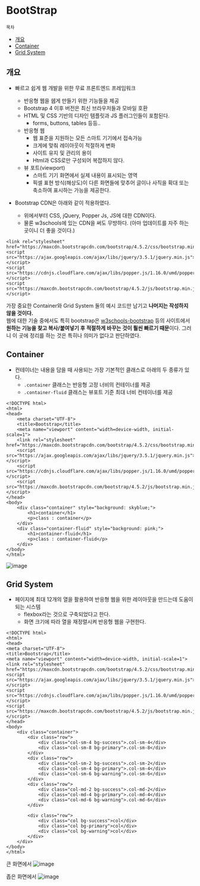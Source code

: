 # BootStrap

`목차`

* [개요](#개요)
* [Container](#container)
* [Grid System](#grid-system)

## 개요

+ 빠르고 쉽게 웹 개발을 위한 무료 프론트엔드 프레임워크
  + 반응형 웹을 쉡게 만들기 위한 기능들을 제공
  + Bootstrap 4 이후 버전은 최신 브라우저들과 모바일 호환
  + HTML 및 CSS 기반의 디자인 템플릿과 JS 플러그인들이 포함된다.
    + forms, buttons, tables 등등..
  + 반응형 웹
    + 웹 표준을 지원하는 모든 스마트 기기에서 접속가능
    + 크게에 맞춰 레이아웃이 적절하게 변화
    + 사이트 유지 및 관리의 용이
    + Html과 CSS로만 구성되어 복잡하지 않다.
  + 뷰 포트(viewport)
    + 스마트 기기 화면에서 실제 내용이 표시되는 영역
    + 픽셀 표현 방식(해상도)이 다른 화면들에 맞추어 글이나 사직을 확대 또는 축소하여 표시하는 가능을 제공한다.

+ Bootstrap CDN은 아래와 같이 적용하였다.
  + 위에서부터 CSS, jQuery, Popper Js, JS에 대한 CDN이다.
  + 물론 w3schools에 있는 CDN을 써도 무방하다. (아마 업데이트를 자주 하는 곳이니 더 좋을 것이다.)
```
<link rel="stylesheet" href="https://maxcdn.bootstrapcdn.com/bootstrap/4.5.2/css/bootstrap.min.css">
<script src="https://ajax.googleapis.com/ajax/libs/jquery/3.5.1/jquery.min.js"></script>
<script src="https://cdnjs.cloudflare.com/ajax/libs/popper.js/1.16.0/umd/popper.min.js"></script>
<script src="https://maxcdn.bootstrapcdn.com/bootstrap/4.5.2/js/bootstrap.min.js"></script>
```

가장 중요한 Container와 Grid System 둘의 예시 코드만 남기고 **나머지는 작성하지 않을 것이다.**  
웹에 대한 기술 중에서도 특히 bootstrap은 [w3schools-bootstrap](https://www.w3schools.com/bootstrap/bootstrap_ver.asp) 등의 사이트에서 **원하는 기능을 찾고 복사/붙여넣기 후 적절하게 바꾸는 것이 훨씬 빠르기 때문**이다. 그러니 이 곳에 정리를 하는 것은 특히나 의미가 없다고 판단하였다.

## Container

+ 컨테이너는 내용을 담을 때 사용되는 가장 기본적인 클래스로 아래의 두 종류가 있다.
  + `.container` 클래스는 반응형 고정 너비의 컨테이너를 제공
  + `.container-fluid` 클래스는 뷰포트 기준 최대 너비 컨테이너를 제공

```
<!DOCTYPE html>
<html>
<head>
	<meta charset="UTF-8">
	<title>Bootstrap</title>
	<meta name="viewport" content="width=device-width, initial-scale=1">
	<link rel="stylesheet" href="https://maxcdn.bootstrapcdn.com/bootstrap/4.5.2/css/bootstrap.min.css">
	<script src="https://ajax.googleapis.com/ajax/libs/jquery/3.5.1/jquery.min.js"></script>
	<script src="https://cdnjs.cloudflare.com/ajax/libs/popper.js/1.16.0/umd/popper.min.js"></script>
	<script src="https://maxcdn.bootstrapcdn.com/bootstrap/4.5.2/js/bootstrap.min.js"></script>
</head>
<body>
	<div class="container" style="background: skyblue;">
		<h1>container</h1>
	  	<p>class : container</p>
	</div>
	<div class="container-fluid" style="background: pink;">
	  	<h1>container-fluid</h1>
	  	<p>class : container-fluid</p>
	</div>
</body>
</html>
```
![image](https://user-images.githubusercontent.com/19484971/178116686-8d055ccc-688c-456c-be3f-f462959a4d40.png)

## Grid System

+ 페이지에 최대 12개의 열을 활용하여 반응형 웹을 위한 레이아웃을 만드는데 도움이 되는 시스템
  + flexbox라는 것으로 구축되었다고 한다.
  + 화면 크기에 따라 열을 재정렬시켜 반응형 웹을 구현한다.

```
<!DOCTYPE html>
<html>
<head>
<meta charset="UTF-8">
<title>Bootstrap</title>
<meta name="viewport" content="width=device-width, initial-scale=1">
<link rel="stylesheet" href="https://maxcdn.bootstrapcdn.com/bootstrap/4.5.2/css/bootstrap.min.css">
<script src="https://ajax.googleapis.com/ajax/libs/jquery/3.5.1/jquery.min.js"></script>
<script src="https://cdnjs.cloudflare.com/ajax/libs/popper.js/1.16.0/umd/popper.min.js"></script>
<script src="https://maxcdn.bootstrapcdn.com/bootstrap/4.5.2/js/bootstrap.min.js"></script>
</head>
<body>
	<div class="container">
		<div class="row">
			<div class="col-sm-4 bg-success">.col-sm-4</div>
			<div class="col-sm-8 bg-primary">.col-sm-8</div>
		</div>
		<div class="row">
			<div class="col-sm-2 bg-success">.col-sm-2</div>
			<div class="col-sm-4 bg-primary">.col-sm-4</div>
			<div class="col-sm-6 bg-warning">.col-sm-6</div>
		</div>
		<div class="row">
			<div class="col-md-2 bg-success">.col-md-2</div>
			<div class="col-md-4 bg-primary">.col-md-4</div>
			<div class="col-md-6 bg-warning">.col-md-6</div>
		</div>

		<div class="row">
			<div class="col bg-success">col</div>
			<div class="col bg-primary">col</div>
			<div class="col bg-warning">col</div>
		</div>
	</div>
</body>
</html>
```
큰 화면에서 
![image](https://user-images.githubusercontent.com/19484971/178117181-3334271d-ba32-4157-8176-a7d181986fc9.png)

좁은 화면에서
![image](https://user-images.githubusercontent.com/19484971/178117204-1b8b13f5-af53-4835-aee4-3524276ee876.png)
